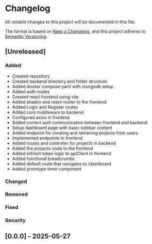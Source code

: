 # Changelog

All notable changes to this project will be documented in this file.

The format is based on [Keep a Changelog](https://keepachangelog.com/en/1.1.0/),
and this project adheres to [Semantic Versioning](https://semver.org/spec/v2.0.0.html).

## [Unreleased]

### Added
- Created repository
- Created backend directory and folder structure
- Added docker compose yaml with mongodb setup
- Added auth routes
- Created react frontend using vite
- Added shadcn and react-router to the frontend
- Added Login and Register routes
- Added cors middleware to backend
- Configured axios in frontend
- Added correct auth communication between frontend and backend
- Setup dashboard page with basic sidebar content
- Added endpoint for creating and retrieving projects from users
- Implemented endpoints in frontend
- Added routes and controller for projects in backend
- Added the projects route to the frontend
- Added refresh token logic to apiClient in frontend
- Added functional breadcrumbs
- Added default route that navigates to /dashboard
- Added prototype timer component

### Changed

### Removed

### Fixed

### Security

## [0.0.0] - 2025-05-27